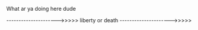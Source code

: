 What ar ya doing here dude

--------------------->>>>>
 liberty or death
--------------------->>>>>

